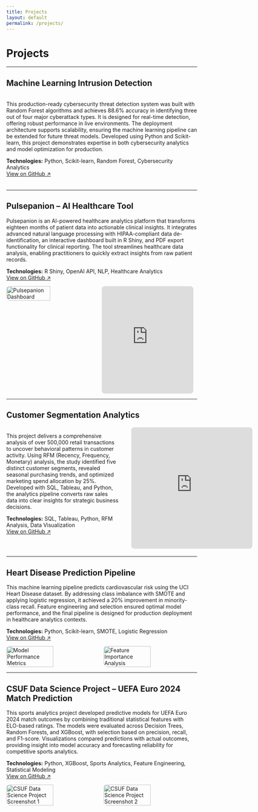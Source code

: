 ```yaml
---
title: Projects
layout: default
permalink: /projects/
---
```


# Projects

---

## Machine Learning Intrusion Detection

<div style="display: flex; align-items: flex-start; gap: 30px; margin: 20px 0;">
  <div style="flex: 1; min-width: 300px;">
    <p>This production-ready cybersecurity threat detection system was built with Random Forest algorithms and achieves 88.6% accuracy in identifying three out of four major cyberattack types. It is designed for real-time detection, offering robust performance in live environments. The deployment architecture supports scalability, ensuring the machine learning pipeline can be extended for future threat models. Developed using Python and Scikit-learn, this project demonstrates expertise in both cybersecurity analytics and model optimization for production.</p>
    <p><strong>Technologies:</strong> Python, Scikit-learn, Random Forest, Cybersecurity Analytics<br>
    <a href="https://github.com/k-shiroma-code/cybersecurity-ml-detection">View on GitHub ↗</a></p>
  </div>
</div>

---
## Pulsepanion – AI Healthcare Tool

<p>Pulsepanion is an AI-powered healthcare analytics platform that transforms eighteen months of patient data into actionable clinical insights. It integrates advanced natural language processing with HIPAA-compliant data de-identification, an interactive dashboard built in R Shiny, and PDF export functionality for clinical reporting. The tool streamlines healthcare data analysis, enabling practitioners to quickly extract insights from raw patient records.</p>
<p><strong>Technologies:</strong> R Shiny, OpenAI API, NLP, Healthcare Analytics<br>
<a href="#">View on GitHub ↗</a></p>

<div style="display: flex; gap: 10px; margin-top: 10px; flex-wrap: wrap;">
  <!-- Image -->
  <img src="{{ site.baseurl }}/assets/img/Pulsepantion.jpg" alt="Pulsepanion Dashboard" style="border-radius: 8px; width: 48%; min-width: 200px;">
  
  <!-- Video -->
  <div style="position: relative; padding-bottom: 56.25%; height: 0; width: 48%; min-width: 200px; border-radius: 8px; overflow: hidden;">
    <iframe src="https://www.youtube.com/embed/tEJoXKLzVH4" title="Pulsepanion Demo" style="position: absolute; top:0; left:0; width:100%; height:100%;" frameborder="0" allowfullscreen></iframe>
  </div>
</div>


---

## Customer Segmentation Analytics

<div style="display: flex; align-items: flex-start; gap: 30px; margin: 20px 0;">
  <div style="flex: 1; min-width: 300px;">
    <p>This project delivers a comprehensive analysis of over 500,000 retail transactions to uncover behavioral patterns in customer activity. Using RFM (Recency, Frequency, Monetary) analysis, the study identified five distinct customer segments, revealed seasonal purchasing trends, and optimized marketing spend allocation by 25%. Developed with SQL, Tableau, and Python, the analytics pipeline converts raw sales data into clear insights for strategic business decisions.</p>
    <p><strong>Technologies:</strong> SQL, Tableau, Python, RFM Analysis, Data Visualization<br>
    <a href="https://github.com/k-shiroma-code/Customer-Segmentation-with-RFM-Analysis">View on GitHub ↗</a></p>
  </div>
  
  <div style="flex: 0 0 320px;">
    <iframe 
        src="https://public.tableau.com/views/Customer_Segmentation_Overview_Github/Dashboard1?:showVizHome=no&:embed=true" 
        width="100%" 
        height="320" 
        style="border: none; border-radius: 8px;">
    </iframe>
  </div>
</div>

---

## Heart Disease Prediction Pipeline

<p>This machine learning pipeline predicts cardiovascular risk using the UCI Heart Disease dataset. By addressing class imbalance with SMOTE and applying logistic regression, it achieved a 20% improvement in minority-class recall. Feature engineering and selection ensured optimal model performance, and the final pipeline is designed for production deployment in healthcare analytics contexts.</p>
<p><strong>Technologies:</strong> Python, Scikit-learn, SMOTE, Logistic Regression<br>
<a href="#">View on GitHub ↗</a></p>

<div style="display: flex; gap: 10px; margin-top: 10px;">
  <img src="{{ site.baseurl }}/assets/img/IMG_1668.jpg" alt="Model Performance Metrics" style="border-radius: 8px; width: 50%;">
  <img src="{{ site.baseurl }}/assets/img/Feature_Importance.jpg" alt="Feature Importance Analysis" style="border-radius: 8px; width: 50%;">
</div>


---

## CSUF Data Science Project – UEFA Euro 2024 Match Prediction

<p>This sports analytics project developed predictive models for UEFA Euro 2024 match outcomes by combining traditional statistical features with ELO-based ratings. The models were evaluated across Decision Trees, Random Forests, and XGBoost, with selection based on precision, recall, and F1-score. Visualizations compared predictions with actual outcomes, providing insight into model accuracy and forecasting reliability for competitive sports analytics.</p>
<p><strong>Technologies:</strong> Python, XGBoost, Sports Analytics, Feature Engineering, Statistical Modeling<br>
<a href="#">View on GitHub ↗</a></p>

<div style="display: flex; gap: 10px; margin-top: 10px;">
  <img src="{{ site.baseurl }}/assets/img/IMG_1670.jpg" alt="CSUF Data Science Project Screenshot 1" style="border-radius: 8px; width: 50%;">
  <img src="{{ site.baseurl }}/assets/img/IMG_1671.jpg" alt="CSUF Data Science Project Screenshot 2" style="border-radius: 8px; width: 50%;">
</div>

